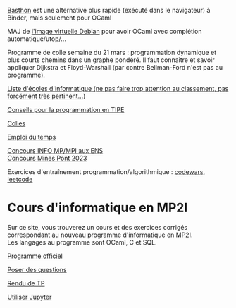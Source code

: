 [Basthon](https://notebook.basthon.fr/ocaml/) est une alternative plus rapide (exécuté dans le navigateur) à Binder, mais seulement pour OCaml 

MAJ de [l'image virtuelle Debian](https://mp2i-fsm.github.io/mp2i-2021/0_intro/install) pour avoir OCaml avec complétion automatique/utop/...

Programme de colle semaine du 21 mars : programmation dynamique et plus courts chemins dans un graphe pondéré. Il faut connaître et savoir appliquer Dijkstra et Floyd-Warshall (par contre Bellman-Ford n'est pas au programme).

[Liste d'écoles d'informatique (ne pas faire trop attention au classement, pas forcément très pertinent...)](https://etudiant.lefigaro.fr/etudes/ecoles-ingenieurs/classement-informatique)  

[Conseils pour la programmation en TIPE](tipe/projet_tipe.pdf)

[Colles](https://github.com/mp2i-fsm/mp2i-2021/blob/main/administratif/colles/colles.md)  

[Emploi du temps](https://github.com/mp2i-fsm/mp2i-2021/blob/main/administratif/colles/edt.md)

[Concours INFO MP/MPI aux ENS](https://diplome.di.ens.fr/informatique-ens)  
[Concours Mines Pont 2023](https://www.concoursminesponts.fr/resources/pre%CC%81-Notice-MPI-2023-V1.0.pdf)

Exercices d'entraînement programmation/algorithmique : [codewars](https://www.codewars.com/), [leetcode](https://leetcode.com)

# Cours d'informatique en MP2I

Sur ce site, vous trouverez un cours et des exercices corrigés correspondant au nouveau programme d'informatique en MP2I.  
Les langages au programme sont OCaml, C et SQL.  

[Programme officiel](https://prepas.org/index.php?document=73)

[Poser des questions](https://github.com/mp2i-fsm/mp2i-2021/discussions)

[Rendu de TP](https://mp2i-fsm.github.io/mp2i-2021/0_intro/2_rendu_tp)

[Utiliser Jupyter](https://mp2i-fsm.github.io/mp2i-2021/0_intro/install)
